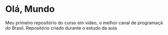 # Olá, Mundo
 Meu primeiro repositório do curso em video, o melhor canal de programaçã do Brasil.
 Repositório criado durante o estudo da aula
